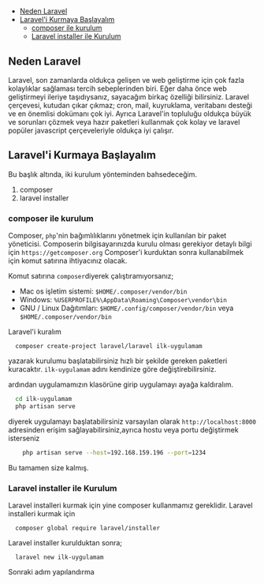 #

- [Neden Laravel](#neden-laravel)
- [Laravel'i Kurmaya Başlayalım](#laraveli-kurmaya-başlayalım)
  - [composer ile kurulum](#composer-ile-kurulum)
  - [Laravel installer ile Kurulum](#laravel-installer-ile-kurulum)

## Neden Laravel

Laravel, son zamanlarda oldukça gelişen ve web geliştirme için çok fazla kolaylıklar sağlaması tercih sebeplerinden biri.
Eğer daha önce web geliştirmeyi ileriye taşıdıysanız, sayacağım birkaç özelliği bilirsiniz.
Laravel çerçevesi, kutudan çıkar çıkmaz; cron, mail, kuyruklama, veritabanı desteği ve en önemlisi dokümanı çok iyi.
Ayrıca Laravel'in topluluğu oldukça büyük ve sorunları çözmek veya hazır paketleri kullanmak çok kolay ve laravel popüler javascript çerçeveleriyle oldukça iyi çalışır.

## Laravel'i Kurmaya Başlayalım

Bu başlık altında, iki kurulum yönteminden bahsedeceğim.

1. composer
2. laravel installer

### composer ile kurulum

Composer, `php`'nin bağımlılıklarını yönetmek için kullanılan bir paket yöneticisi.
Composerin bilgisayarınızda kurulu olması gerekiyor detaylı bilgi için `https://getcomposer.org`
Composer'i kurduktan sonra kullanabilmek için komut satırına ihtiyacınız olacak.

Komut satırına `composer`diyerek çalıştıramıyorsanız;

- Mac os işletim sistemi: `$HOME/.composer/vendor/bin`
- Windows: `%USERPROFILE%\AppData\Roaming\Composer\vendor\bin`
- GNU / Linux Dağıtımları: `$HOME/.config/composer/vendor/bin` veya `$HOME/.composer/vendor/bin`

Laravel'i kuralım

```shell
  composer create-project laravel/laravel ilk-uygulamam
```

yazarak kurulumu başlatabilirsiniz hızlı bir şekilde gereken paketleri kuracaktır. `ilk-uygulamam` adını kendinize göre değiştirebilirsiniz.

ardından uygulamamızın klasörüne girip uygulamayı ayağa kaldıralım.

```bash
  cd ilk-uygulamam
  php artisan serve
```

diyerek uygulamayı başlatabilirsiniz varsayılan olarak `http://localhost:8000` adresinden erişim sağlayabilirsiniz,ayrıca hostu veya portu değiştirmek isterseniz

```bash
    php artisan serve --host=192.168.159.196 --port=1234
```

Bu tamamen size kalmış.

### Laravel installer ile Kurulum

Laravel installeri kurmak için yine composer kullanmamız gereklidir. Laravel installeri kurmak için

```shell
  composer global require laravel/installer
```

Laravel installer kurulduktan sonra;

```shell
  laravel new ilk-uygulamam
```

Sonraki adım yapılandırma
